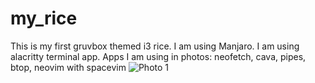 # my_rice
This is my first gruvbox themed i3 rice. 
I am using Manjaro. 
I am using alacritty terminal app.
Apps I am using in photos: neofetch, cava, pipes, btop, neovim with spacevim
![Photo 1](https://github.com/GDMD69/my_rice.git/photo1.png)
